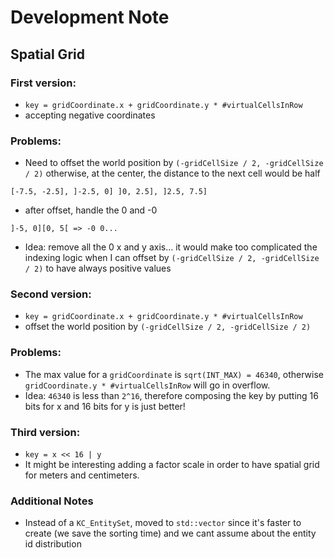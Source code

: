 # Development Note

## Spatial Grid
### First version:
- `key = gridCoordinate.x + gridCoordinate.y * #virtualCellsInRow`
- accepting negative coordinates
### Problems:
- Need to offset the world position by `(-gridCellSize / 2, -gridCellSize / 2)` otherwise, at the center, the distance to the next cell would be half
```
[-7.5, -2.5], ]-2.5, 0] ]0, 2.5], ]2.5, 7.5]
```
- after offset, handle the 0 and -0
``` 
]-5, 0][0, 5[ => -0 0...
```
- Idea: remove all the 0 x and y axis... it would make too complicated the indexing logic when I can offset by `(-gridCellSize / 2, -gridCellSize / 2)` to have always positive values
### Second version:
- `key = gridCoordinate.x + gridCoordinate.y * #virtualCellsInRow`
- offset the world position by `(-gridCellSize / 2, -gridCellSize / 2)`
### Problems:
- The max value for a `gridCoordinate` is `sqrt(INT_MAX) = 46340`, otherwise `gridCoordinate.y * #virtualCellsInRow` will go in overflow.
- Idea: `46340` is less than `2^16`, therefore composing the key by putting 16 bits for x and 16 bits for y is just better!
### Third version:
- `key = x << 16 | y`
- It might be interesting adding a factor scale in order to have spatial grid for meters and centimeters.
### Additional Notes
- Instead of a `KC_EntitySet`, moved to `std::vector` since it's faster to create (we save the sorting time) and we cant assume about the entity id distribution 
